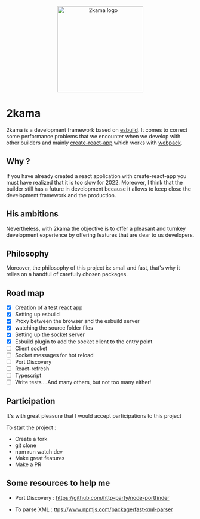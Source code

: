 <div align="center" style="text-align: center"><img src="https://raw.githubusercontent.com/souricevincent/2kama/main/media/2kama-logo.svg" width="230" alt="2kama logo"/></div>


# 2kama
2kama is a development framework based on [esbuild](https://esbuild.github.io/). It comes to correct some performance problems that we encounter when we develop with other builders and mainly [create-react-app](https://create-react-app.dev/) which works with [webpack](https://webpack.js.org/).

## Why ?
If you have already created a react application with create-react-app you must have realized that it is too slow for 2022.
Moreover, I think that the builder still has a future in development because it allows to keep close the development framework and the production.

## His ambitions
Nevertheless, with 2kama the objective is to offer a pleasant and turnkey development experience by offering features that are dear to us developers.

## Philosophy
Moreover, the philosophy of this project is: small and fast, that's why it relies on a handful of carefully chosen packages.

## Road map
- [x] Creation of a test react app
- [x] Setting up esbuild
- [x] Proxy between the browser and the esbuild server
- [x] watching the source folder files
- [x] Setting up the socket server
- [x] Esbuild plugin to add the socket client to the entry point
- [ ] Client socket
- [ ] Socket messages for hot reload
- [ ] Port Discovery
- [ ] React-refresh
- [ ] Typescript
- [ ] Write tests
...And many others, but not too many either!

## Participation
It's with great pleasure that I would accept participations to this project

To start the project :
- Create a fork
- git clone
- npm run watch:dev
- Make great features
- Make a PR

## Some resources to help me
- Port Discovery : https://github.com/http-party/node-portfinder

- To parse XML : ttps://www.npmjs.com/package/fast-xml-parser
